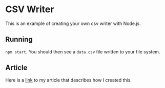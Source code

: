 # CSV Writer

This is an example of creating your own csv writer with Node.js.

## Running

`npm start`. You should then see a `data.csv` file written to your file system.

## Article

Here is a [link](https://danielzuzevich.io/post/create-a-csv-writer-with-node-js) to my article that describes how I created this.
